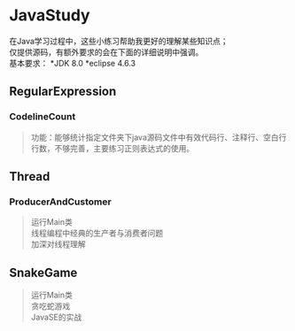 JavaStudy
===============
在Java学习过程中，这些小练习帮助我更好的理解某些知识点；<br>
仅提供源码，有额外要求的会在下面的详细说明中强调。<br>
基本要求：
  *JDK 8.0
  *eclipse 4.6.3

RegularExpression
------------
### CodelineCount
> 功能：能够统计指定文件夹下java源码文件中有效代码行、注释行、空白行行数，不够完善，主要练习正则表达式的使用。

Thread
------------
### ProducerAndCustomer
> 运行Main类<br>
> 线程编程中经典的生产者与消费者问题<br>
> 加深对线程理解<br>

SnakeGame
------------
> 运行Main类<br>
 贪吃蛇游戏<br>
 JavaSE的实战
